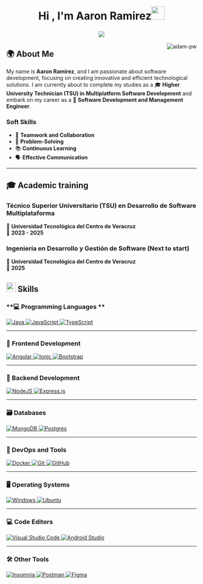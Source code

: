 <h1 align="center">Hi , I'm Aaron Ramirez<img src="https://media.giphy.com/media/hvRJCLFzcasrR4ia7z/giphy.gif" width="35"></h1>
<h3 align="center">
  <img src="https://readme-typing-svg.herokuapp.com?color=%23F7F7F7&size=21&center=true&vCenter=true&width=650&height=100&lines=A+Student+%F0%9F%91%A8%F0%9F%8F%BB%E2%80%8D%F0%9F%8E%93+and+a+Programming+Enthusiast+%F0%9F%91%A9%E2%80%8D%F0%9F%92%BB+from+M%C3%A9xico+%F0%9F%87%B2%F0%9F%87%BD">
</h3>
<p><img align="right" src="https://github.com/Adam-pw/Adam-pw/blob/main/animation_500_kxa883sd.gif" alt="adam-pw" /></p>

## 🌍 **About Me**  
My name is **Aaron Ramirez**, and I am passionate about software development, focusing on creating innovative and efficient technological solutions. I am currently about to complete my studies as a 🎓 **Higher University Technician (TSU) in Multiplatform Software Development** and embark on my career as a 🚀 **Software Development and Management Engineer**.  

### **Soft Skills**  
- 🤝 **Teamwork and Collaboration**  
- 🎯 **Problem-Solving**  
- 📚 **Continuous Learning**  
- 🗣️ **Effective Communication**



---

## 🎓 **Academic training**  

### **Técnico Superior Universitario (TSU) en Desarrollo de Software Multiplataforma**  
🏫 **Universidad Tecnológica del Centro de Veracruz**  
📅 **2023 - 2025**  

### **Ingeniería en Desarrollo y Gestión de Software (Next to start)**  
🏫 **Universidad Tecnológica del Centro de Veracruz**  
📅 **2025**   

## <img src="https://media2.giphy.com/media/QssGEmpkyEOhBCb7e1/giphy.gif?cid=ecf05e47a0n3gi1bfqntqmob8g9aid1oyj2wr3ds3mg700bl&rid=giphy.gif" width="25"> **Skills**

### **💻 Programming Languages **
<p align="left">
  <a href="https://www.java.com/" target="_blank"> 
    <img alt="Java" src="https://img.shields.io/badge/Java-%23ED8B00.svg?logo=openjdk&logoColor=ED8B00&style=for-the-badge&color=000000">
  </a>
  <a href="https://www.javascript.com/" target="_blank"> 
    <img alt="JavaScript" src="https://img.shields.io/badge/JavaScript-%23323330.svg?logo=javascript&logoColor=F7DF1E&style=for-the-badge&color=000000">
  </a>
  <a href="https://www.typescriptlang.org/" target="_blank"> 
    <img alt="TypeScript" src="https://img.shields.io/badge/TypeScript-%23007ACC.svg?logo=typescript&logoColor=007ACC&style=for-the-badge&color=000000">
  </a>
</p>

---

### **🎨 Frontend Development**
<p align="left">
  <a href="https://angular.io/" target="_blank"> 
    <img alt="Angular" src="https://img.shields.io/badge/Angular-%23DD0031.svg?logo=angular&logoColor=DD0031&style=for-the-badge&color=000000">
  </a>
  <a href="https://ionicframework.com/" target="_blank"> 
    <img alt="Ionic" src="https://img.shields.io/badge/Ionic-%233880FF.svg?logo=ionic&logoColor=3880FF&style=for-the-badge&color=000000">
  </a>
  <a href="https://getbootstrap.com/" target="_blank"> 
    <img alt="Bootstrap" src="https://img.shields.io/badge/Bootstrap-%238511FA.svg?logo=bootstrap&logoColor=8511FA&style=for-the-badge&color=000000">
  </a>
</p>

---

### **🔧 Backend Development**
<p align="left">
  <a href="https://nodejs.org/" target="_blank"> 
    <img alt="NodeJS" src="https://img.shields.io/badge/Node.js-6DA55F.svg?logo=node.js&logoColor=6DA55F&style=for-the-badge&color=000000">
  </a>
  <a href="https://expressjs.com/" target="_blank"> 
  <img alt="Express.js" src="https://img.shields.io/badge/Express.js-%23404d59.svg?logo=express&logoColor=404d59&style=for-the-badge&color=000000">
</a>
</p>


---

### **🗃️ Databases**
<p align="left">
  <a href="https://www.mongodb.com/" target="_blank"> 
    <img alt="MongoDB" src="https://img.shields.io/badge/MongoDB-%234ea94b.svg?logo=mongodb&logoColor=4ea94b&style=for-the-badge&color=000000">
  </a>
  <a href="https://www.postgresql.org/" target="_blank"> 
    <img alt="Postgres" src="https://img.shields.io/badge/Postgres-%23316192.svg?logo=postgresql&logoColor=316192&style=for-the-badge&color=000000">
  </a>
</p>

---

### **🚀 DevOps and Tools**
<p align="left">
  <a href="https://www.docker.com/" target="_blank"> 
    <img alt="Docker" src="https://img.shields.io/badge/Docker-%230db7ed.svg?logo=docker&logoColor=0db7ed&style=for-the-badge&color=000000">
  </a>
  <a href="https://git-scm.com/" target="_blank"> 
    <img alt="Git" src="https://img.shields.io/badge/Git-%23F05032.svg?logo=git&logoColor=F05032&style=for-the-badge&color=000000">
  </a>
  <a href="https://github.com/" target="_blank"> 
    <img alt="GitHub" src="https://img.shields.io/badge/GitHub-%23181717.svg?logo=github&logoColor=181717&style=for-the-badge&color=000000">
  </a>
</p>

---

### **🖥️ Operating Systems**
<p align="left">
  <a href="https://www.microsoft.com/windows" target="_blank"> 
    <img alt="Windows" src="https://img.shields.io/badge/Windows-%230078D6.svg?logo=windows&logoColor=0078D6&style=for-the-badge&color=000000">
  </a>
  <a href="https://ubuntu.com/" target="_blank"> 
  <img alt="Ubuntu" src="https://img.shields.io/badge/Ubuntu-%23E95420.svg?logo=ubuntu&logoColor=E95420&style=for-the-badge&color=000000">
</a>
</p>

---

### **💻 Code Editors**
<p align="left">
  
  <a href="https://code.visualstudio.com/" target="_blank"> 
    <img alt="Visual Studio Code" src="https://img.shields.io/badge/Visual%20Studio%20Code-0078d7.svg?logo=visual-studio-code&logoColor=0078d7&style=for-the-badge&color=000000">
  </a>
  <a href="https://developer.android.com/studio" target="_blank"> 
    <img alt="Android Studio" src="https://img.shields.io/badge/Android%20Studio-346ac1.svg?logo=android-studio&logoColor=346ac1&style=for-the-badge&color=000000">
  </a>
</p>

---

### **🛠️ Other Tools**


<p align="left">

  <a href="https://insomnia.rest/" target="_blank"> 
    <img alt="Insomnia" src="https://img.shields.io/badge/Insomnia-black.svg?logo=insomnia&logoColor=5849BE&style=for-the-badge&color=000000">
  </a>
  <a href="https://postman.com/" target="_blank"> 
  <img alt="Postman" src="https://img.shields.io/badge/Postman-%23FF6C37.svg?logo=postman&logoColor=FF6C37&style=for-the-badge&color=000000">
</a> 
<a href="https://www.figma.com/" target="_blank"> 
  <img alt="Figma" src="https://img.shields.io/badge/Figma-%23F24E1E.svg?logo=figma&logoColor=F24E1E&style=for-the-badge&color=000000">
</a>
</p>








